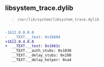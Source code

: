 ## libsystem_trace.dylib

> `/usr/lib/system/libsystem_trace.dylib`

```diff

-1612.0.0.0.0
-  __TEXT.__text: 0x16604
+1612.0.4.0.0
+  __TEXT.__text: 0x1661c
   __TEXT.__auth_stubs: 0x1030
   __TEXT.__delay_stubs: 0x108
   __TEXT.__delay_helper: 0xa4

```
